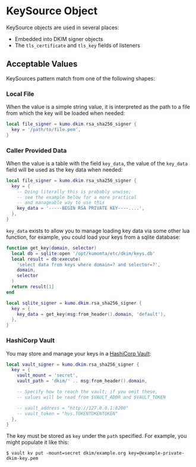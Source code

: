 # KeySource Object

KeySource objects are used in several places:

* Embedded into DKIM signer objects
* The `tls_certificate` and `tls_key` fields of listeners

## Acceptable Values

KeySources pattern match from one of the following shapes:

### Local File

When the value is a simple string value, it is interpreted as
the path to a file from which the key will be loaded when needed:

```lua
local file_signer = kumo.dkim.rsa_sha256_signer {
  key = '/path/to/file.pem',
}
```

### Caller Provided Data

When the value is a table with the field `key_data`,
the value of the `key_data` field will be used as the key
data when needed:

```lua
local file_signer = kumo.dkim.rsa_sha256_signer {
  key = {
    -- Doing literally this is probably unwise;
    -- see the example below for a more practical
    -- and manageable way to use this
    key_data = '-----BEGIN RSA PRIVATE KEY----....',
  },
}
```

`key_data` exists to allow you to manage loading key data
via some other lua function, for example, you could load
your keys from a sqlite database:

```lua
function get_key(domain, selector)
  local db = sqlite:open '/opt/kumomta/etc/dkim/keys.db'
  local result = db:execute(
    'select data from keys where domain=? and selector=?',
    domain,
    selector
  )
  return result[1]
end

local sqlite_signer = kumo.dkim.rsa_sha256_signer {
  key = {
    key_data = get_key(msg:from_header().domain, 'default'),
  },
}
```

### HashiCorp Vault

You may store and manage your keys in a [HashiCorp
Vault](https://www.hashicorp.com/products/vault):

```lua
local vault_signer = kumo.dkim.rsa_sha256_signer {
  key = {
    vault_mount = 'secret',
    vault_path = 'dkim/' .. msg:from_header().domain,

    -- Specify how to reach the vault; if you omit these,
    -- values will be read from $VAULT_ADDR and $VAULT_TOKEN

    -- vault_address = "http://127.0.0.1:8200"
    -- vault_token = "hvs.TOKENTOKENTOKEN"
  },
}
```

The key must be stored as `key` under the `path` specified.
For example, you might populate it like this:

```console
$ vault kv put -mount=secret dkim/example.org key=@example-private-dkim-key.pem
```

